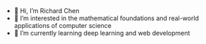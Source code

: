 - 👋 Hi, I’m Richard Chen
- 👀 I’m interested in the mathematical foundations and real-world applications of computer science
- 🌱 I’m currently learning deep learning and web development

<!---
SpaceQuark/SpaceQuark is a ✨ special ✨ repository because its `README.md` (this file) appears on your GitHub profile.
You can click the Preview link to take a look at your changes.
--->
